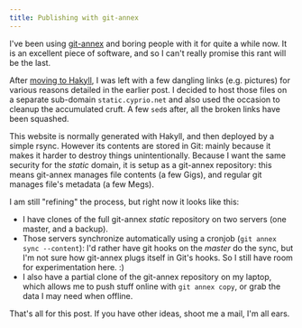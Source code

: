 ```yaml
---
title: Publishing with git-annex
---
```


I've been using [git-annex][] and boring people with it for quite a while now.
It is an excellent piece of software, and so I can't really promise this rant
will be the last.

After [moving to Hakyll][moving-to-hakyll], I was left with a few dangling
links (e.g. pictures) for various reasons detailed in the earlier post. I
decided to host those files on a separate sub-domain `static.cyprio.net` and
also used the occasion to cleanup the accumulated cruft. A few `sed`s after,
all the broken links have been squashed.

This website is normally generated with Hakyll, and then deployed by a simple
rsync. However its contents are stored in Git: mainly because it makes it
harder to destroy things unintentionally. Because I want the same security for
the *static* domain, it is setup as a git-annex repository: this means
git-annex manages file contents (a few Gigs), and regular git manages file's
metadata (a few Megs).

I am still "refining" the process, but right now it looks like this:

 * I have clones of the full git-annex *static* repository on two servers (one
   master, and a backup).
 * Those servers synchronize automatically using a cronjob (`git annex sync
   --content`): I'd rather have git hooks on the *master* do the sync, but I'm
   not sure how git-annex plugs itself in Git's hooks. So I still have room for
   experimentation here. :)
 * I also have a partial clone of the git-annex repository on my laptop, which
   allows me to push stuff online with `git annex copy`, or grab the data I may
   need when offline.

That's all for this post. If you have other ideas, shoot me a mail, I'm all
ears.

[git-annex]: https://git-annex.branchable.com/
[moving-to-hakyll]: http://www.cyprio.net/wtf/2014-02-05-lifting.html
